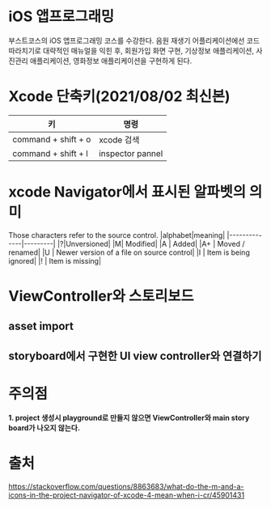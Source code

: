 # iOS 앱프로그래밍
부스트코스의 iOS 앱프로그래밍 코스를 수강한다.
음원 재생기 어플리케이션에선 코드 따라치기로 대략적인 매뉴얼을 익힌 후, 회원가입 화면 구현, 기상정보 애플리케이션, 사진관리 애플리케이션, 영화정보 애플리케이션을 구현하게 된다. 

# Xcode 단축키(2021/08/02 최신본)
|키|명령|
|--------------------------|---------------------|
|command + shift + o| xcode 검색|
|command + shift + l| inspector pannel|




# xcode Navigator에서 표시된 알파벳의 의미
Those characters refer to the source control.
|alphabet|meaning|
|--------------|---------|
|?|Unversioned|
|M| Modified|
|A | Added|
|A+ | Moved / renamed|
|U | Newer version of a file on source control|
|I | Item is being ignored|
|! | Item is missing|

# ViewController와 스토리보드 
## asset import
## storyboard에서 구현한 UI view controller와 연결하기


# 주의점
**1. project 생성시 playground로 만들지 않으면 ViewController와 main story board가 나오지 않는다.**

# 출처
https://stackoverflow.com/questions/8863683/what-do-the-m-and-a-icons-in-the-project-navigator-of-xcode-4-mean-when-i-cr/45901431
